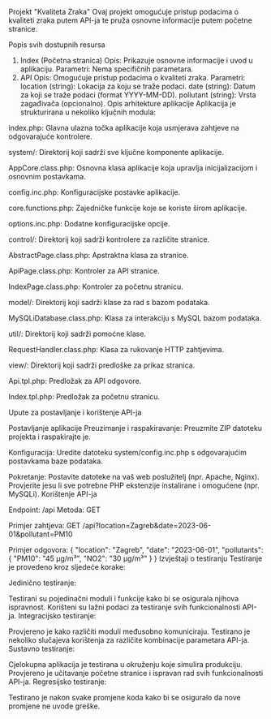Projekt "Kvaliteta Zraka"
Ovaj projekt omogućuje pristup podacima o kvaliteti zraka putem API-ja te pruža osnovne informacije putem početne stranice.

Popis svih dostupnih resursa
1. Index (Početna stranica)
Opis: Prikazuje osnovne informacije i uvod u aplikaciju.
Parametri: Nema specifičnih parametara.
2. API
Opis: Omogućuje pristup podacima o kvaliteti zraka.
Parametri:
location (string): Lokacija za koju se traže podaci.
date (string): Datum za koji se traže podaci (format YYYY-MM-DD).
pollutant (string): Vrsta zagađivača (opcionalno).
Opis arhitekture aplikacije
Aplikacija je strukturirana u nekoliko ključnih modula:

index.php: Glavna ulazna točka aplikacije koja usmjerava zahtjeve na odgovarajuće kontrolere.

system/: Direktorij koji sadrži sve ključne komponente aplikacije.

AppCore.class.php: Osnovna klasa aplikacije koja upravlja inicijalizacijom i osnovnim postavkama.

config.inc.php: Konfiguracijske postavke aplikacije.

core.functions.php: Zajedničke funkcije koje se koriste širom aplikacije.

options.inc.php: Dodatne konfiguracijske opcije.

control/: Direktorij koji sadrži kontrolere za različite stranice.

AbstractPage.class.php: Apstraktna klasa za stranice.

ApiPage.class.php: Kontroler za API stranice.

IndexPage.class.php: Kontroler za početnu stranicu.

model/: Direktorij koji sadrži klase za rad s bazom podataka.

MySQLiDatabase.class.php: Klasa za interakciju s MySQL bazom podataka.

util/: Direktorij koji sadrži pomoćne klase.

RequestHandler.class.php: Klasa za rukovanje HTTP zahtjevima.

view/: Direktorij koji sadrži predloške za prikaz stranica.

Api.tpl.php: Predložak za API odgovore.

Index.tpl.php: Predložak za početnu stranicu.

Upute za postavljanje i korištenje API-ja

Postavljanje aplikacije
Preuzimanje i raspakiravanje:
Preuzmite ZIP datoteku projekta i raspakirajte je.

Konfiguracija:
Uredite datoteku system/config.inc.php s odgovarajućim postavkama baze podataka.

Pokretanje:
Postavite datoteke na vaš web poslužitelj (npr. Apache, Nginx).
Provjerite jesu li sve potrebne PHP ekstenzije instalirane i omogućene (npr. MySQLi).
Korištenje API-ja

Endpoint: /api
Metoda: GET

Primjer zahtjeva:
GET /api?location=Zagreb&date=2023-06-01&pollutant=PM10

Primjer odgovora:
{
  "location": "Zagreb",
  "date": "2023-06-01",
  "pollutants": {
    "PM10": "45 µg/m³",
    "NO2": "30 µg/m³"
  }
}
Izvještaji o testiranju
Testiranje je provedeno kroz sljedeće korake:

Jedinično testiranje:

Testirani su pojedinačni moduli i funkcije kako bi se osigurala njihova ispravnost.
Korišteni su lažni podaci za testiranje svih funkcionalnosti API-ja.
Integracijsko testiranje:

Provjereno je kako različiti moduli međusobno komuniciraju.
Testirano je nekoliko slučajeva korištenja za različite kombinacije parametara API-ja.
Sustavno testiranje:

Cjelokupna aplikacija je testirana u okruženju koje simulira produkciju.
Provjereno je učitavanje početne stranice i ispravan rad svih funkcionalnosti API-ja.
Regresijsko testiranje:

Testirano je nakon svake promjene koda kako bi se osiguralo da nove promjene ne uvode greške.
